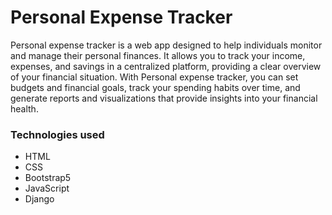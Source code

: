 # Personal Expense Tracker

Personal expense tracker is a web app designed to help individuals monitor and manage their personal finances. It allows you to track your income, expenses, and savings in a centralized platform, providing a clear overview of your financial situation. With Personal expense tracker, you can set budgets and financial goals, track your spending habits over time, and generate reports and visualizations that provide insights into your financial health.


### Technologies used
 
 - HTML
 - CSS 
 - Bootstrap5
 - JavaScript
 - Django
